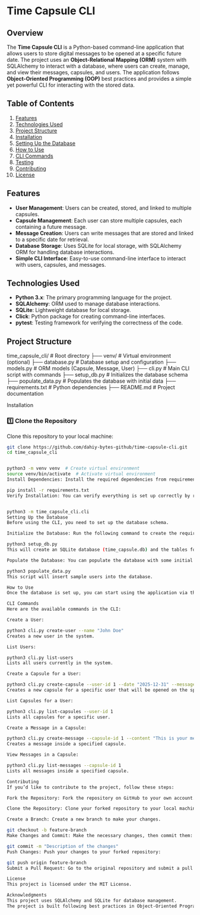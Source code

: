 # Time Capsule CLI

## Overview
The **Time Capsule CLI** is a Python-based command-line application that allows users to store digital messages to be opened at a specific future date. The project uses an **Object-Relational Mapping (ORM)** system with SQLAlchemy to interact with a database, where users can create, manage, and view their messages, capsules, and users. The application follows **Object-Oriented Programming (OOP)** best practices and provides a simple yet powerful CLI for interacting with the stored data.

## Table of Contents
1. [Features](#features)
2. [Technologies Used](#technologies-used)
3. [Project Structure](#project-structure)
4. [Installation](#installation)
5. [Setting Up the Database](#setting-up-the-database)
6. [How to Use](#how-to-use)
7. [CLI Commands](#cli-commands)
8. [Testing](#testing)
9. [Contributing](#contributing)
10. [License](#license)

## Features
- **User Management**: Users can be created, stored, and linked to multiple capsules.
- **Capsule Management**: Each user can store multiple capsules, each containing a future message.
- **Message Creation**: Users can write messages that are stored and linked to a specific date for retrieval.
- **Database Storage**: Uses SQLite for local storage, with SQLAlchemy ORM for handling database interactions.
- **Simple CLI Interface**: Easy-to-use command-line interface to interact with users, capsules, and messages.

## Technologies Used
- **Python 3.x**: The primary programming language for the project.
- **SQLAlchemy**: ORM used to manage database interactions.
- **SQLite**: Lightweight database for local storage.
- **Click**: Python package for creating command-line interfaces.
- **pytest**: Testing framework for verifying the correctness of the code.

## Project Structure
time_capsule_cli/ # Root directory ├── venv/ # Virtual environment (optional) ├── database.py # Database setup and configuration ├── models.py # ORM models (Capsule, Message, User) ├── cli.py # Main CLI script with commands ├── setup_db.py # Initializes the database schema ├── populate_data.py # Populates the database with initial data ├── requirements.txt # Python dependencies ├── README.md # Project documentation


 Installation  

### **1️⃣ Clone the Repository**  
Clone this repository to your local machine:  

```bash
git clone https://github.com/dahiy-bytes-github/time-capsule-cli.git
cd time_capsule_cli


python3 -m venv venv  # Create virtual environment
source venv/bin/activate  # Activate virtual environment
Install Dependencies: Install the required dependencies from requirements.txt:

pip install -r requirements.txt
Verify Installation: You can verify everything is set up correctly by running the following:


python3 -m time_capsule_cli.cli
Setting Up the Database
Before using the CLI, you need to set up the database schema.

Initialize the Database: Run the following command to create the required tables in the database:

python3 setup_db.py
This will create an SQLite database (time_capsule.db) and the tables for Users, Capsules, and Messages.

Populate the Database: You can populate the database with some initial data using:

python3 populate_data.py
This script will insert sample users into the database.

How to Use
Once the database is set up, you can start using the application via the command line. The main interface is built using Click, which provides commands to manage users, capsules, and messages.

CLI Commands
Here are the available commands in the CLI:

Create a User:

python3 cli.py create-user --name "John Doe"
Creates a new user in the system.

List Users:

python3 cli.py list-users
Lists all users currently in the system.

Create a Capsule for a User:

python3 cli.py create-capsule --user-id 1 --date "2025-12-31" --message "Open this in one year."
Creates a new capsule for a specific user that will be opened on the specified date.

List Capsules for a User:

python3 cli.py list-capsules --user-id 1
Lists all capsules for a specific user.

Create a Message in a Capsule:

python3 cli.py create-message --capsule-id 1 --content "This is your message."
Creates a message inside a specified capsule.

View Messages in a Capsule:

python3 cli.py list-messages --capsule-id 1
Lists all messages inside a specified capsule.

Contributing
If you’d like to contribute to the project, follow these steps:

Fork the Repository: Fork the repository on GitHub to your own account.

Clone the Repository: Clone your forked repository to your local machine.

Create a Branch: Create a new branch to make your changes.

git checkout -b feature-branch
Make Changes and Commit: Make the necessary changes, then commit them:

git commit -m "Description of the changes"
Push Changes: Push your changes to your forked repository:

git push origin feature-branch
Submit a Pull Request: Go to the original repository and submit a pull request for review.

License
This project is licensed under the MIT License.

Acknowledgments
This project uses SQLAlchemy and SQLite for database management.
The project is built following best practices in Object-Oriented Programming (OOP) in Python.
